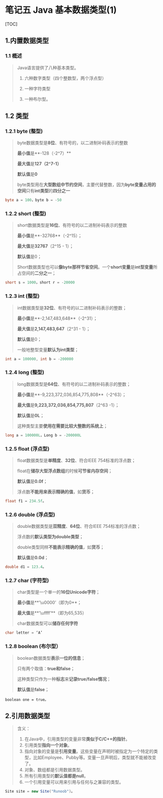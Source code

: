 # 笔记五 Java 基本数据类型(1)

[TOC]

## 1.内置数据类型

###  1.1 概述

> Java语言提供了八种基本类型。
>
> 1. 六种数字类型（四个整数型，两个浮点型）
>
> 2. 一种字符类型
>
> 3. 一种布尔型。



## 1.2 类型

### 1.2.1 byte (整型)

> byte数据类型是**8位**、有符号的，以二进制补码表示的整数
>
> **最小值**是**-128（-2^7）**
>
> **最大值**是**127（2^7-1）**
>
> **默认值**是**0**
>
> byte类型用在**大型数组中节约空间**，主要代替整数，因为**byte变量占用的空间**只有**int类型**的**四分之一**

```java
byte a = 100，byte b = -50
```



### 1.2.2 short (整型)

> short数据类型是**16位**、有符号的以二进制补码表示的整数
>
> **最小值**是**-32768**（-2^15）；
>
> **最大值**是**32767**（2^15 - 1）；
>
> **默认值**是0；
>
> Short数据类型也可以**像byte那样节省空间**。一个**short变量**是**int型变量**所占空间的**二分之一**；

```java
short s = 1000，short r = -20000
```



### 1.2.3 int  (整型)

> int数据类型是**32位**、有符号的以二进制补码表示的整数；
>
> **最小值**是**-2,147,483,648**（-2^31）；
>
> **最大值**是**2,147,483,647**（2^31 - 1）；
>
> **默认值**是0；
>
> 一般地整型变量**默认为int类型**；

```java
int a = 100000, int b = -200000
```



### 1.2.4 long  (整型)

> long数据类型是**64位**、有符号的以二进制补码表示的整数；
>
> **最小值**是**-9,223,372,036,854,775,808**（-2^63）；
>
> **最大值**是**9,223,372,036,854,775,807**（2^63 -1）；
>
> **默认值**是**0L**；
>
> 这种类型主要**使用在需要比较大整数的系统上**；

```java
long a = 100000L，Long b = -200000L
```



### 1.2.5 float (浮点型)

> float数据类型是**单精度**、**32位**、符合IEEE 754标准的浮点数；
>
> float在**储存大型浮点数组**的时候**可节省内存空间**；
>
> **默认值**是**0.0f**；
>
> 浮点数**不能用来表示精确的值**，如**货币**；

```java
float f1 = 234.5f。
```



### 1.2.6 double (浮点型)

> double数据类型是**双精度**、**64位**、符合IEEE 754标准的浮点数；
>
> 浮点数的**默认类型为double类型**；
>
> double类型同样**不能表示精确的值**，如**货币**；
>
> **默认值**是**0.0d**；

```java
double d1 = 123.4。
```



### 1.2.7 char (字符型)

> char类型是一个单一的**16位Unicode字符**；
>
> **最小值**是**’\u0000’（即为0**；
>
> **最大值**是**’\uffff’**（即为65,535）
>
> char数据类型可以**储存任何字符**

```java
char letter = ‘A’
```



### 1.2.8 boolean (布尔型）

> boolean数据类型**表示一位的信息**；
>
> 只有两个取值：**true和false**；
>
> 这种类型只作为一种**标志**来**记录true/false情况**；
>
> **默认值**是**false**；

```
boolean one = true。
```





## 2.引用数据类型

> 含义：
>
> 1. 在Java中，引用类型的变量非常**类似于C/C++的指针**。
> 2.  引用类型**指向一个对象**。
>    1. 指向对象的变量是**引用变量**。这些变量在声明时被指定为一个特定的类型，比如Employee、Pubby等。变量一旦声明后，类型就不能被改变了。
> 3. 对象、数组都是引用数据类型。
> 4. 所有引用类型的**默认值都是null**。
> 5. 一个引用变量可以用来引用与任何与之兼容的类型。

```java
Site site = new Site("Runoob")。
```

